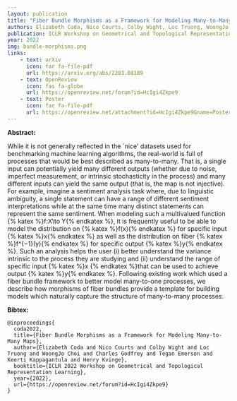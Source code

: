 ```yaml
---
layout: publication
title: "Fiber Bundle Morphisms as a Framework for Modeling Many-to-Many Maps "
authors: Elizabeth Coda, Nico Courts, Colby Wight, Loc Truong, WoongJo Choi, Charles Godfrey, Tegan Emerson, Keerti Kappagantula, and Henry Kvinge
publication: ICLR Workshop on Geometrical and Topological Representation Learning
year: 2022
img: bundle-morphisms.png
links:
    - text: arXiv
      icon: far fa-file-pdf
      url: https://arxiv.org/abs/2203.08189
    - text: OpenReview
      icon: fas fa-globe
      url: https://openreview.net/forum?id=HcIgi4Zkpe9
    - text: Poster
      icon: far fa-file-pdf
      url: https://openreview.net/attachment?id=HcIgi4Zkpe9&name=Poster
---
```


**Abstract:**

While it is not generally reflected in the `nice' datasets used for benchmarking machine learning algorithms, the real-world is full of processes that would be best described as many-to-many. That is, a single input can potentially yield many different outputs (whether due to noise, imperfect measurement, or intrinsic stochasticity in the process) and many different inputs can yield the same output (that is, the map is not injective). For example, imagine a sentiment analysis task where, due to linguistic ambiguity, a single statement can have a range of different sentiment interpretations while at the same time many distinct statements can represent the same sentiment. When modeling such a multivalued function {% katex %}f:X\to Y{% endkatex %}, it is frequently useful to be able to model the distribution on {% katex %}f(x){% endkatex %} for specific input {% katex %}x{% endkatex %} as well as the distribution on fiber {% katex %}f^{−1}(y){% endkatex %} for specific output {% katex %}y{% endkatex %}. Such an analysis helps the user (i) better understand the variance intrinsic to the process they are studying and (ii) understand the range of specific input {% katex %}x {% endkatex %}that can be used to achieve output {% katex %}y{% endkatex %}. Following existing work which used a fiber bundle framework to better model many-to-one processes, we describe how morphisms of fiber bundles provide a template for building models which naturally capture the structure of many-to-many processes.

**Bibtex:**
```
@inproceedings{
  coda2022,
  title={Fiber Bundle Morphisms as a Framework for Modeling Many-to-Many Maps},
  author={Elizabeth Coda and Nico Courts and Colby Wight and Loc Truong and WoongJo Choi and Charles Godfrey and Tegan Emerson and Keerti Kappagantula and Henry Kvinge},
  booktitle={ICLR 2022 Workshop on Geometrical and Topological Representation Learning},
  year={2022},
  url={https://openreview.net/forum?id=HcIgi4Zkpe9}
}
```